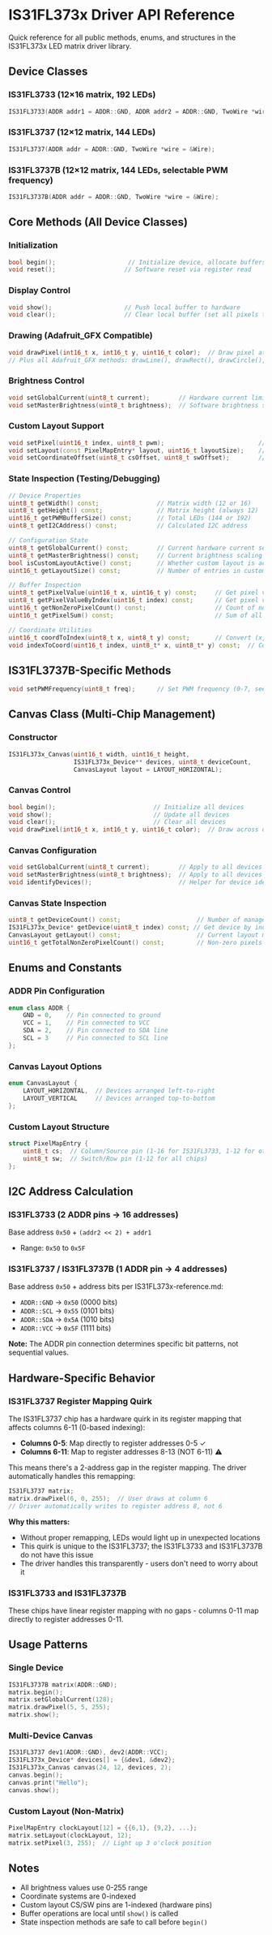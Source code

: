 # IS31FL373x Driver API Reference

Quick reference for all public methods, enums, and structures in the IS31FL373x LED matrix driver library.

## Device Classes

### IS31FL3733 (12×16 matrix, 192 LEDs)

```cpp
IS31FL3733(ADDR addr1 = ADDR::GND, ADDR addr2 = ADDR::GND, TwoWire *wire = &Wire);
```

### IS31FL3737 (12×12 matrix, 144 LEDs)

```cpp
IS31FL3737(ADDR addr = ADDR::GND, TwoWire *wire = &Wire);
```

### IS31FL3737B (12×12 matrix, 144 LEDs, selectable PWM frequency)

```cpp
IS31FL3737B(ADDR addr = ADDR::GND, TwoWire *wire = &Wire);
```

## Core Methods (All Device Classes)

### Initialization

```cpp
bool begin();                    // Initialize device, allocate buffers, configure hardware
void reset();                   // Software reset via register read
```

### Display Control

```cpp
void show();                    // Push local buffer to hardware
void clear();                   // Clear local buffer (set all pixels to 0)
```

### Drawing (Adafruit_GFX Compatible)

```cpp
void drawPixel(int16_t x, int16_t y, uint16_t color);  // Draw pixel at (x,y) with brightness 0-255
// Plus all Adafruit_GFX methods: drawLine(), drawRect(), drawCircle(), print(), etc.
```

### Brightness Control

```cpp
void setGlobalCurrent(uint8_t current);        // Hardware current limit (0-255)
void setMasterBrightness(uint8_t brightness);  // Software brightness scaling (0-255)
```

### Custom Layout Support

```cpp
void setPixel(uint16_t index, uint8_t pwm);                          // Set pixel by linear index
void setLayout(const PixelMapEntry* layout, uint16_t layoutSize);    // Define custom pixel mapping
void setCoordinateOffset(uint8_t csOffset, uint8_t swOffset);        // Hardware compatibility offset
```

### State Inspection (Testing/Debugging)

```cpp
// Device Properties
uint8_t getWidth() const;                // Matrix width (12 or 16)
uint8_t getHeight() const;               // Matrix height (always 12)
uint16_t getPWMBufferSize() const;       // Total LEDs (144 or 192)
uint8_t getI2CAddress() const;           // Calculated I2C address

// Configuration State
uint8_t getGlobalCurrent() const;        // Current hardware current setting
uint8_t getMasterBrightness() const;     // Current brightness scaling
bool isCustomLayoutActive() const;       // Whether custom layout is active
uint16_t getLayoutSize() const;          // Number of entries in custom layout

// Buffer Inspection
uint8_t getPixelValue(uint16_t x, uint16_t y) const;     // Get pixel value at (x,y)
uint8_t getPixelValueByIndex(uint16_t index) const;      // Get pixel value by linear index
uint16_t getNonZeroPixelCount() const;                   // Count of non-zero pixels
uint16_t getPixelSum() const;                            // Sum of all pixel values

// Coordinate Utilities
uint16_t coordToIndex(uint8_t x, uint8_t y) const;       // Convert (x,y) to hardware register address
void indexToCoord(uint16_t index, uint8_t* x, uint8_t* y) const;  // Convert register address to (x,y)
```

## IS31FL3737B-Specific Methods

```cpp
void setPWMFrequency(uint8_t freq);      // Set PWM frequency (0-7, see datasheet)
```

## Canvas Class (Multi-Chip Management)

### Constructor

```cpp
IS31FL373x_Canvas(uint16_t width, uint16_t height, 
                  IS31FL373x_Device** devices, uint8_t deviceCount,
                  CanvasLayout layout = LAYOUT_HORIZONTAL);
```

### Canvas Control

```cpp
bool begin();                           // Initialize all devices
void show();                            // Update all devices
void clear();                           // Clear all devices
void drawPixel(int16_t x, int16_t y, uint16_t color);  // Draw across device boundaries
```

### Canvas Configuration

```cpp
void setGlobalCurrent(uint8_t current);        // Apply to all devices
void setMasterBrightness(uint8_t brightness);  // Apply to all devices
void identifyDevices();                        // Helper for device identification
```

### Canvas State Inspection

```cpp
uint8_t getDeviceCount() const;                     // Number of managed devices
IS31FL373x_Device* getDevice(uint8_t index) const; // Get device by index
CanvasLayout getLayout() const;                     // Current layout mode
uint16_t getTotalNonZeroPixelCount() const;         // Non-zero pixels across all devices
```

## Enums and Constants

### ADDR Pin Configuration

```cpp
enum class ADDR {
    GND = 0,    // Pin connected to ground
    VCC = 1,    // Pin connected to VCC
    SDA = 2,    // Pin connected to SDA line  
    SCL = 3     // Pin connected to SCL line
};
```

### Canvas Layout Options

```cpp
enum CanvasLayout {
    LAYOUT_HORIZONTAL,  // Devices arranged left-to-right
    LAYOUT_VERTICAL     // Devices arranged top-to-bottom
};
```

### Custom Layout Structure

```cpp
struct PixelMapEntry {
    uint8_t cs;  // Column/Source pin (1-16 for IS31FL3733, 1-12 for others)
    uint8_t sw;  // Switch/Row pin (1-12 for all chips)
};
```

## I2C Address Calculation

### IS31FL3733 (2 ADDR pins → 16 addresses)

Base address `0x50` + `(addr2 << 2) + addr1`
- Range: `0x50` to `0x5F`

### IS31FL3737 / IS31FL3737B (1 ADDR pin → 4 addresses)  

Base address `0x50` + address bits per IS31FL373x-reference.md:
- `ADDR::GND` → `0x50` (0000 bits)
- `ADDR::SCL` → `0x55` (0101 bits)  
- `ADDR::SDA` → `0x5A` (1010 bits)
- `ADDR::VCC` → `0x5F` (1111 bits)

**Note:** The ADDR pin connection determines specific bit patterns, not sequential values.

## Hardware-Specific Behavior

### IS31FL3737 Register Mapping Quirk

The IS31FL3737 chip has a hardware quirk in its register mapping that affects columns 6-11 (0-based indexing):

- **Columns 0-5**: Map directly to register addresses 0-5 ✓
- **Columns 6-11**: Map to register addresses 8-13 (NOT 6-11) ⚠️

This means there's a 2-address gap in the register mapping. The driver automatically handles this remapping:

```cpp
IS31FL3737 matrix;
matrix.drawPixel(6, 0, 255);  // User draws at column 6
// Driver automatically writes to register address 8, not 6
```

**Why this matters:**
- Without proper remapping, LEDs would light up in unexpected locations
- This quirk is unique to the IS31FL3737; the IS31FL3733 and IS31FL3737B do not have this issue
- The driver handles this transparently - users don't need to worry about it

### IS31FL3733 and IS31FL3737B
These chips have linear register mapping with no gaps - columns 0-11 map directly to register addresses 0-11.

## Usage Patterns

### Single Device

```cpp
IS31FL3737B matrix(ADDR::GND);
matrix.begin();
matrix.setGlobalCurrent(128);
matrix.drawPixel(5, 5, 255);
matrix.show();
```

### Multi-Device Canvas

```cpp
IS31FL3737 dev1(ADDR::GND), dev2(ADDR::VCC);
IS31FL373x_Device* devices[] = {&dev1, &dev2};
IS31FL373x_Canvas canvas(24, 12, devices, 2);
canvas.begin();
canvas.print("Hello");
canvas.show();
```

### Custom Layout (Non-Matrix)

```cpp
PixelMapEntry clockLayout[12] = {{6,1}, {9,2}, ...};
matrix.setLayout(clockLayout, 12);
matrix.setPixel(3, 255);  // Light up 3 o'clock position
```

## Notes

- All brightness values use 0-255 range
- Coordinate systems are 0-indexed
- Custom layout CS/SW pins are 1-indexed (hardware pins)
- Buffer operations are local until `show()` is called
- State inspection methods are safe to call before `begin()`
